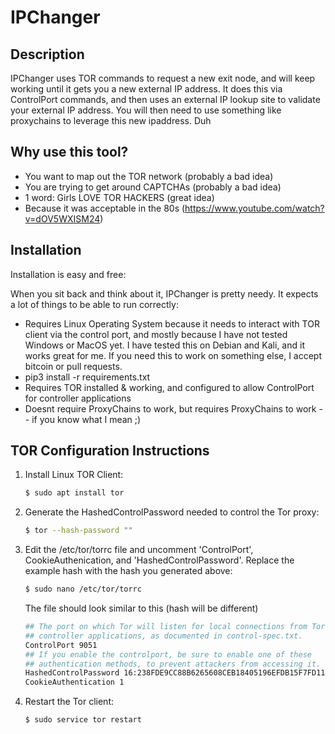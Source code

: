 # IPChanger

## Description
IPChanger uses TOR commands to request a new exit node, and will keep working until it gets you a new external IP address.  It does this via ControlPort commands, and then uses an external IP lookup site to validate your external IP address. You will then need to use something like proxychains to leverage this new ipaddress. Duh

## Why use this tool?
* You want to map out the TOR network (probably a bad idea)
* You are trying to get around CAPTCHAs (probably a bad idea)
* 1 word: Girls LOVE TOR HACKERS (great idea)
* Because it was acceptable in the 80s (https://www.youtube.com/watch?v=dOV5WXISM24)

## Installation
Installation is easy and free:

When you sit back and think about it, IPChanger is pretty needy.  It expects a lot of things to be able to run correctly:
* Requires Linux Operating System because it needs to interact with TOR client via the control port, and mostly because I have not tested Windows or MacOS yet.  I have tested this on Debian and Kali, and it works great for me. If you need this to work on something else, I accept bitcoin or pull requests. 
* pip3 install -r requirements.txt 
* Requires TOR installed & working, and configured to allow ControlPort for controller applications
* Doesnt require ProxyChains to work, but requires ProxyChains to work -- if you know what I mean ;)


## TOR Configuration Instructions 
1. Install Linux TOR Client:

    ```sh
    $ sudo apt install tor 
    ```

2. Generate the HashedControlPassword needed to control the Tor proxy:

    ```sh
    $ tor --hash-password ""
    ```

3. Edit the /etc/tor/torrc file and uncomment 'ControlPort', CookieAuthenication, and 'HashedControlPassword'. Replace the example hash with the hash you generated above:

    ```sh
    $ sudo nano /etc/tor/torrc
    ```
   The file should look similar to this (hash will be different)
    ```sh
    ## The port on which Tor will listen for local connections from Tor
    ## controller applications, as documented in control-spec.txt.
    ControlPort 9051
    ## If you enable the controlport, be sure to enable one of these
    ## authentication methods, to prevent attackers from accessing it.
    HashedControlPassword 16:238FDE9CC88B6265608CEB18405196EFDB15F7FD1100D0663B0498D223
    CookieAuthentication 1
    ```

4. Restart the Tor client:

    ```sh
    $ sudo service tor restart
    ```

